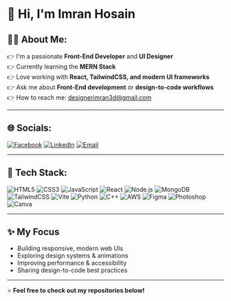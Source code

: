 # 👋 Hi, I'm Imran Hosain  

## 🧑‍💻 About Me:
👉 I'm a passionate **Front-End Developer** and **UI Designer**  
👉 Currently learning the **MERN Stack**  
👉 Love working with **React, TailwindCSS, and modern UI frameworks**  
👉 Ask me about **Front-End development** or **design-to-code workflows**  
👉 How to reach me: [designerimran3d@gmail.com](mailto:designerimran3d@gmail.com)

---

## 🌐 Socials:
[![Facebook](https://img.shields.io/badge/Facebook-1877F2?logo=facebook&logoColor=white)](https://facebook.com/yourusername)
[![LinkedIn](https://img.shields.io/badge/LinkedIn-0A66C2?logo=linkedin&logoColor=white)](https://linkedin.com/in/yourusername)
[![Email](https://img.shields.io/badge/Email-D14836?logo=gmail&logoColor=white)](mailto:designerimran3d@gmail.com)

---

## 🧰 Tech Stack:
![HTML5](https://img.shields.io/badge/HTML5-E34F26?logo=html5&logoColor=white)
![CSS3](https://img.shields.io/badge/CSS3-1572B6?logo=css3&logoColor=white)
![JavaScript](https://img.shields.io/badge/JavaScript-F7DF1E?logo=javascript&logoColor=black)
![React](https://img.shields.io/badge/React-20232A?logo=react&logoColor=61DAFB)
![Node.js](https://img.shields.io/badge/Node.js-43853D?logo=node.js&logoColor=white)
![MongoDB](https://img.shields.io/badge/MongoDB-4EA94B?logo=mongodb&logoColor=white)
![TailwindCSS](https://img.shields.io/badge/TailwindCSS-38B2AC?logo=tailwind-css&logoColor=white)
![Vite](https://img.shields.io/badge/Vite-646CFF?logo=vite&logoColor=white)
![Python](https://img.shields.io/badge/Python-3776AB?logo=python&logoColor=white)
![C++](https://img.shields.io/badge/C++-00599C?logo=cplusplus&logoColor=white)
![AWS](https://img.shields.io/badge/AWS-FF9900?logo=amazon-aws&logoColor=white)
![Figma](https://img.shields.io/badge/Figma-F24E1E?logo=figma&logoColor=white)
![Photoshop](https://img.shields.io/badge/Adobe%20Photoshop-31A8FF?logo=adobephotoshop&logoColor=white)
![Canva](https://img.shields.io/badge/Canva-00C4CC?logo=canva&logoColor=white)

---

## ✨ My Focus
- Building responsive, modern web UIs  
- Exploring design systems & animations  
- Improving performance & accessibility  
- Sharing design-to-code best practices

---

⭐️ **Feel free to check out my repositories below!**

